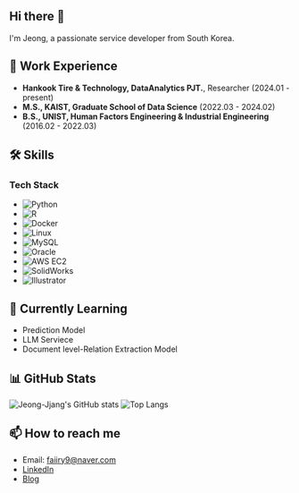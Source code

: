 ## Hi there 👋

<!--
**jeong-jjang/jeong-jjang** is a ✨ _special_ ✨ repository because its `README.md` (this file) appears on your GitHub profile.

Here are some ideas to get you started:

- 🔭 I’m currently working on ...
- 🌱 I’m currently learning ...
- 👯 I’m looking to collaborate on ...
- 🤔 I’m looking for help with ...
- 💬 Ask me about ...
- 📫 How to reach me: ...
- 😄 Pronouns: ...
- ⚡ Fun fact: ...
-->


I'm Jeong, a passionate service developer from South Korea.

## 🏢 Work Experience
- **Hankook Tire & Technology, DataAnalytics PJT.**, Researcher (2024.01 - present)
- **M.S., KAIST, Graduate School of Data Science** (2022.03 - 2024.02)
- **B.S., UNIST, Human Factors Engineering &  Industrial Engineering** (2016.02 - 2022.03)

## 🛠️ Skills
### Tech Stack
- ![Python](https://img.shields.io/badge/-Python-black?style=flat-square&logo=python)
- ![R](https://img.shields.io/badge/-R-black?style=flat-square&logo=r)
- ![Docker](https://img.shields.io/badge/-Docker-black?style=flat-square&logo=docker)
- ![Linux](https://img.shields.io/badge/-Linux-black?style=flat-square&logo=linux)
- ![MySQL](https://img.shields.io/badge/-MySQL-black?style=flat-square&logo=mysql)
- ![Oracle](https://img.shields.io/badge/-Oracle-black?style=flat-square&logo=oracle)
- ![AWS EC2](https://img.shields.io/badge/-AWS%20EC2-black?style=flat-square&logo=amazon-aws)
- ![SolidWorks](https://img.shields.io/badge/-SolidWorks-black?style=flat-square&logo=solidworks)
- ![Illustrator](https://img.shields.io/badge/-Illustrator-black?style=flat-square&logo=adobe-illustrator)


## 🌱 Currently Learning
- Prediction Model
- LLM Serviece
- Document level-Relation Extraction Model

## 📊 GitHub Stats
![Jeong-Jjang's GitHub stats](https://github-readme-stats.vercel.app/api?username=jeong-jjang&show_icons=true&theme=radical)
![Top Langs](https://github-readme-stats.vercel.app/api/top-langs/?username=jeong-jjang&layout=compact&theme=radical)


## 📫 How to reach me
- Email: faiiry9@naver.com
- [LinkedIn](https://www.linkedin.com/in/jeong-yeo-255b74254/)
- [Blog](https://faiiry9.tistory.com)
